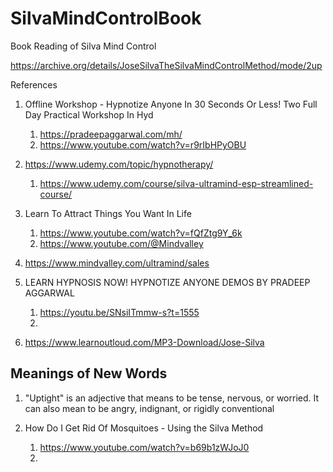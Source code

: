 # SilvaMindControlBook
Book Reading of Silva Mind Control


https://archive.org/details/JoseSilvaTheSilvaMindControlMethod/mode/2up


References

1. Offline Workshop - Hypnotize Anyone In 30 Seconds Or Less! Two Full Day Practical Workshop In Hyd
   1. https://pradeepaggarwal.com/mh/
   2. https://www.youtube.com/watch?v=r9rIbHPyOBU

2. https://www.udemy.com/topic/hypnotherapy/
   1. https://www.udemy.com/course/silva-ultramind-esp-streamlined-course/    

3. Learn To Attract Things You Want In Life
   1. https://www.youtube.com/watch?v=fQfZtg9Y_6k
   2. https://www.youtube.com/@Mindvalley

4. https://www.mindvalley.com/ultramind/sales

5. LEARN HYPNOSIS NOW! HYPNOTIZE ANYONE DEMOS BY PRADEEP AGGARWAL
   1. https://youtu.be/SNsiITmmw-s?t=1555
   2. 

6. https://www.learnoutloud.com/MP3-Download/Jose-Silva

## Meanings of New Words

1. "Uptight" is an adjective that means to be tense, nervous, or worried. It can also mean to be angry, indignant, or rigidly conventional

2. How Do I Get Rid Of Mosquitoes - Using the Silva Method
   1. https://www.youtube.com/watch?v=b69b1zWJoJ0
   2. 
